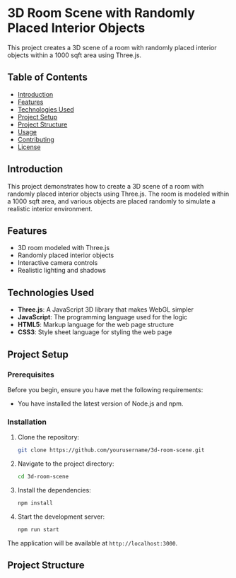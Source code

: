 # 3D Room Scene with Randomly Placed Interior Objects

This project creates a 3D scene of a room with randomly placed interior objects within a 1000 sqft area using Three.js.

## Table of Contents

- [Introduction](#introduction)
- [Features](#features)
- [Technologies Used](#technologies-used)
- [Project Setup](#project-setup)
- [Project Structure](#project-structure)
- [Usage](#usage)
- [Contributing](#contributing)
- [License](#license)

## Introduction

This project demonstrates how to create a 3D scene of a room with randomly placed interior objects using Three.js. The room is modeled within a 1000 sqft area, and various objects are placed randomly to simulate a realistic interior environment.

## Features

- 3D room modeled with Three.js
- Randomly placed interior objects
- Interactive camera controls
- Realistic lighting and shadows

## Technologies Used

- **Three.js**: A JavaScript 3D library that makes WebGL simpler
- **JavaScript**: The programming language used for the logic
- **HTML5**: Markup language for the web page structure
- **CSS3**: Style sheet language for styling the web page

## Project Setup

### Prerequisites

Before you begin, ensure you have met the following requirements:

- You have installed the latest version of Node.js and npm.

### Installation

1. Clone the repository:

    ```bash
    git clone https://github.com/yourusername/3d-room-scene.git
    ```

2. Navigate to the project directory:

    ```bash
    cd 3d-room-scene
    ```

3. Install the dependencies:

    ```bash
    npm install
    ```

4. Start the development server:

    ```bash
    npm run start
    ```

The application will be available at `http://localhost:3000`.

## Project Structure


